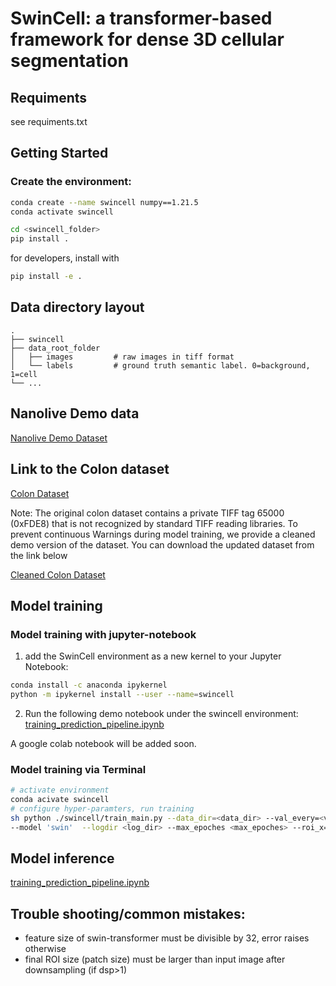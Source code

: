 # SwinCell: a transformer-based framework for dense 3D cellular segmentation 


## Requiments
see requiments.txt
## Getting Started
### Create the environment:
```bash
conda create --name swincell numpy==1.21.5
conda activate swincell
```
```bash
cd <swincell_folder>
pip install .
```
for developers, install with
```bash
pip install -e .
```


<!-- ### Install with pip
```bash
pip install swincell
``` -->
## Data directory layout
    .
    ├── swincell
    ├── data_root_folder                    
    │   ├── images         # raw images in tiff format
    │   └── labels         # ground truth semantic label. 0=background, 1=cell
    └── ...
## Nanolive Demo data
[Nanolive Demo Dataset](https://brookhavenlab-my.sharepoint.com/:f:/g/personal/xzhang4_bnl_gov/EsDdL48uEmRKskKE5OCOX4cBaOXSdmS-YGWDxlS7_lgExA?e=WyDpCh)
## Link to the Colon dataset
[Colon Dataset](http://datasets.gryf.fi.muni.cz/iciar2011/ColonTissue_LowNoise_3D_TIFF.zip)

Note: The original colon dataset contains a private TIFF tag 65000 (0xFDE8) that is not recognized by standard TIFF reading libraries. To prevent continuous Warnings during model training, we provide a cleaned demo version of the dataset. You can download the updated dataset from the link below

[Cleaned Colon Dataset](https://brookhavenlab-my.sharepoint.com/:u:/g/personal/xzhang4_bnl_gov/EaNWJnxUgYVFgzpE_du_VrEBUgJ-jyssLkklff3Ii8jZ8g?e=RONfch)
## Model training
### Model training with jupyter-notebook
1. add the SwinCell environment as a new kernel to your Jupyter Notebook: 
```bash
conda install -c anaconda ipykernel
python -m ipykernel install --user --name=swincell
```
2. Run the following demo notebook under the swincell environment:
[training_prediction_pipeline.ipynb](https://github.com/xzhang0123/SwinCell/blob/main/swincell/notebooks/training_prediction_pipeline.ipynb)

A google colab notebook will be added soon.
### Model training via Terminal
```bash
# activate environment
conda acivate swincell
# configure hyper-paramters, run training
sh python ./swincell/train_main.py --data_dir=<data_dir> --val_every=<valid_every_N_ephochs> 
--model 'swin'  --logdir <log_dir> --max_epoches <max_epoches> --roi_x=<roi_x> --roi_y=<roi_y> --roi_z=<roi_z>

```
## Model inference
[training_prediction_pipeline.ipynb](https://github.com/xzhang0123/SwinCell/blob/main/swincell/notebooks/training_prediction_pipeline.ipynb)

## Trouble shooting/common mistakes:
* feature size of swin-transformer must be divisible by 32, error raises otherwise
* final ROI size (patch size) must be larger than input image after downsampling (if dsp>1)